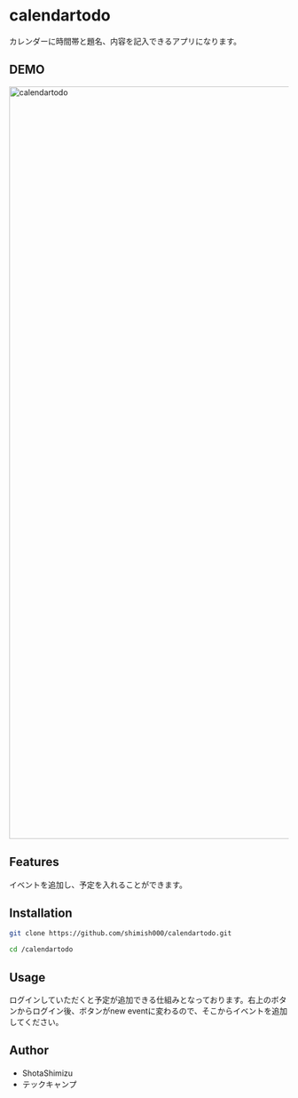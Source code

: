 # calendartodo
カレンダーに時間帯と題名、内容を記入できるアプリになります。
 
## DEMO
 <img width="1354" alt="calendartodo" src="https://user-images.githubusercontent.com/57582823/81757656-8d34bd00-94fa-11ea-9d93-4bdd9b6d0644.png">

 
## Features

イベントを追加し、予定を入れることができます。
 

 
## Installation

 
```bash
git clone https://github.com/shimish000/calendartodo.git

cd /calendartodo
```
 
## Usage
ログインしていただくと予定が追加できる仕組みとなっております。右上のボタンからログイン後、ボタンがnew eventに変わるので、そこからイベントを追加してください。
 
## Author
 
* ShotaShimizu　
* テックキャンプ
